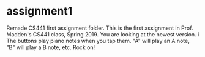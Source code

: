 # assignment1
Remade CS441 first assignment folder. This is the first assignment in
Prof. Madden's CS441 class, Spring 2019. You are looking at the newest
version.
i
The buttons play piano notes when you tap them. "A" will play an A note,
"B" will play a B note, etc. Rock on!
